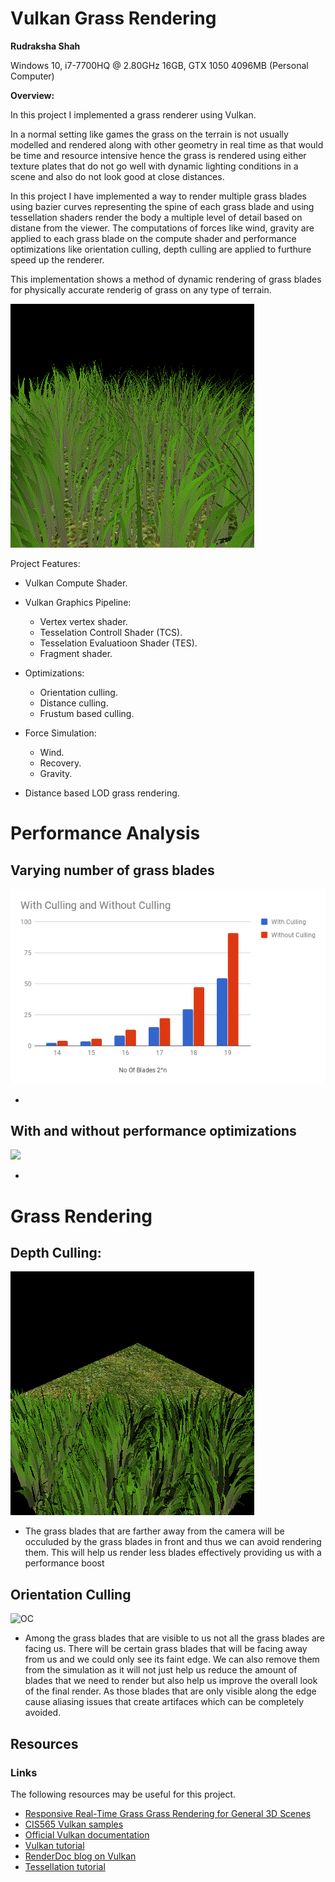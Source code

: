 Vulkan Grass Rendering
========================

__Rudraksha Shah__

Windows 10, i7-7700HQ @ 2.80GHz 16GB, GTX 1050 4096MB (Personal Computer)

**Overview:**

In this project I implemented a grass renderer using Vulkan.

In a normal setting like games the grass on the terrain is not usually modelled and rendered along with other geometry in real time as that would be time and resource intensive hence the grass is rendered using either texture plates that do not go well with dynamic lighting conditions in a scene and also do not look good at close distances.

In this project I have implemented a way to render multiple grass blades using bazier curves representing the spine of each grass blade and using tessellation shaders render the body a multiple level of detail based on distane from the viewer. The computations of forces like wind, gravity are applied to each grass blade on the compute shader and performance optimizations like orientation culling, depth culling are applied to furthure speed up the renderer.

This implementation shows a method of dynamic rendering of grass blades for physically accurate renderig of grass on any type of terrain. 

![](img/Grass_Implementation.gif)

Project Features:

- Vulkan Compute Shader.

- Vulkan Graphics Pipeline: 
  - Vertex vertex shader.
  - Tesselation Controll Shader (TCS).
  - Tesselation Evaluatioon Shader (TES).
  - Fragment shader.

- Optimizations:
  - Orientation culling.
  - Distance culling.
  - Frustum based culling.

- Force Simulation:
  - Wind.
  - Recovery.
  - Gravity.

- Distance based LOD grass rendering.

Performance Analysis
=====================

## Varying number of grass blades

![](img/chart_VNGB.png)

- 

## With and without performance optimizations

![](img/chart_WWPO.png) 

-


Grass Rendering
================

## Depth Culling:

![DBC](img/Grass_DepthCulling.gif)

- The grass blades that are farther away from the camera will be occuluded by the grass blades in front and thus we can avoid rendering them. This will help us render less blades effectively providing us with a performance boost

## Orientation Culling

![OC](img/Grass_OrientationCulling.gif)

- Among the grass blades that are visible to us not all the grass blades are facing us. There will be certain grass blades that will be facing away from us and we could only see its faint edge. We can also remove them from the simulation as it will not just help us reduce the amount of blades that we need to render but also help us improve the overall look of the final render. As those blades that are only visible along the edge cause aliasing issues that create artifaces which can be completely avoided. 

## Resources

### Links

The following resources may be useful for this project.

* [Responsive Real-Time Grass Grass Rendering for General 3D Scenes](https://www.cg.tuwien.ac.at/research/publications/2017/JAHRMANN-2017-RRTG/JAHRMANN-2017-RRTG-draft.pdf)
* [CIS565 Vulkan samples](https://github.com/CIS565-Fall-2017/Vulkan-Samples)
* [Official Vulkan documentation](https://www.khronos.org/registry/vulkan/)
* [Vulkan tutorial](https://vulkan-tutorial.com/)
* [RenderDoc blog on Vulkan](https://renderdoc.org/vulkan-in-30-minutes.html)
* [Tessellation tutorial](http://in2gpu.com/2014/07/12/tessellation-tutorial-opengl-4-3/)

